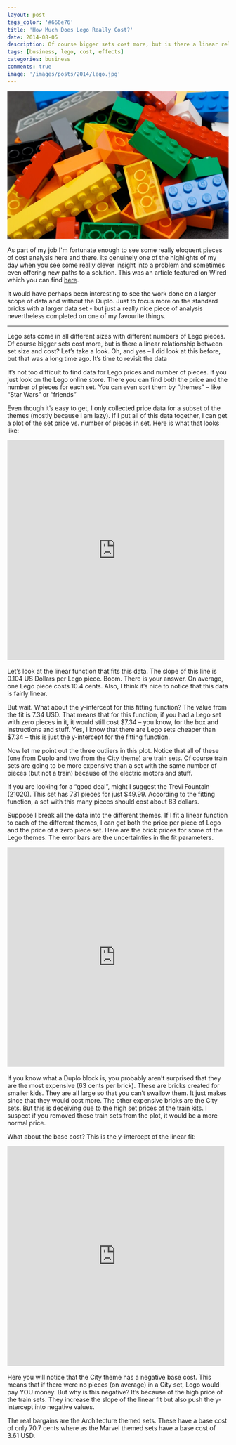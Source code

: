 ```yaml
---
layout: post
tags_color: '#666e76'
title: 'How Much Does Lego Really Cost?'
date: 2014-08-05
description: Of course bigger sets cost more, but is there a linear relationship between set size and cost?
tags: [business, lego, cost, effects]
categories: business
comments: true
image: '/images/posts/2014/lego.jpg'
---
```

![](/images/posts/2014/lego.jpg)

As part of my job I'm fortunate enough to see some really eloquent pieces of cost analysis here and there. Its genuinely one of the highlights of my day when you see some really clever insight into a problem and sometimes even offering new paths to a solution. This was an article featured on Wired which you can find [here](http://www.wired.com/2014/08/lego-cost/). 

It would have perhaps been interesting to see the work done on a larger scope of data and without the Duplo. Just to focus more on the standard bricks with a larger data set - but just a really nice piece of analysis nevertheless completed on one of my favourite things.

---

Lego sets come in all different sizes with different numbers of Lego pieces. Of course bigger sets cost more, but is there a linear relationship between set size and cost? Let’s take a look. Oh, and yes – I did look at this before, but that was a long time ago. It’s time to revisit the data

It’s not too difficult to find data for Lego prices and number of pieces. If you just look on the Lego online store. There you can find both the price and the number of pieces for each set. You can even sort them by “themes” – like “Star Wars” or “friends”

Even though it’s easy to get, I only collected price data for a subset of the themes (mostly because I am lazy). If I put all of this data together, I can get a plot of the set price vs. number of pieces in set. Here is what that looks like:

<iframe style="height: 500px; width: 98%; overflow: auto;" src="https://plot.ly/~RhettAllain/146/.embed" frameborder="0"></iframe>

Let’s look at the linear function that fits this data. The slope of this line is 0.104 US Dollars per Lego piece. Boom. There is your answer. On average, one Lego piece costs 10.4 cents. Also, I think it’s nice to notice that this data is fairly linear.

But wait. What about the y-intercept for this fitting function? The value from the fit is 7.34 USD. That means that for this function, if you had a Lego set with zero pieces in it, it would still cost $7.34 – you know, for the box and instructions and stuff. Yes, I know that there are Lego sets cheaper than $7.34 – this is just the y-intercept for the fitting function.

Now let me point out the three outliers in this plot. Notice that all of these (one from Duplo and two from the City theme) are train sets. Of course train sets are going to be more expensive than a set with the same number of pieces (but not a train) because of the electric motors and stuff.

If you are looking for a “good deal”, might I suggest the Trevi Fountain (21020). This set has 731 pieces for just $49.99. According to the fitting function, a set with this many pieces should cost about 83 dollars.

Suppose I break all the data into the different themes. If I fit a linear function to each of the different themes, I can get both the price per piece of Lego and the price of a zero piece set. Here are the brick prices for some of the Lego themes. The error bars are the uncertainties in the fit parameters.

<iframe style="height: 500px; width: 98%; overflow: auto;" src="https://plot.ly/~RhettAllain/147/.embed" frameborder="0"></iframe>

If you know what a Duplo block is, you probably aren’t surprised that they are the most expensive (63 cents per brick). These are bricks created for smaller kids. They are all large so that you can’t swallow them. It just makes since that they would cost more. The other expensive bricks are the City sets. But this is deceiving due to the high set prices of the train kits. I suspect if you removed these train sets from the plot, it would be a more normal price.

What about the base cost? This is the y-intercept of the linear fit:

<iframe style="height: 500px; width: 98%; overflow: auto;" src="https://plot.ly/~RhettAllain/148/.embed" frameborder="0"></iframe>

Here you will notice that the City theme has a negative base cost. This means that if there were no pieces (on average) in a City set, Lego would pay YOU money. But why is this negative? It’s because of the high price of the train sets. They increase the slope of the linear fit but also push the y-intercept into negative values.

The real bargains are the Architecture themed sets. These have a base cost of only 70.7 cents where as the Marvel themed sets have a base cost of 3.61 USD.
